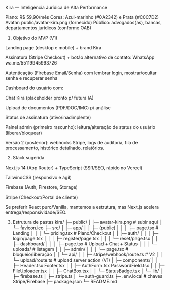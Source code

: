 Kira — Inteligência Jurídica de Alta Performance

Plano: R$ 59,90/mês
Cores: Azul-marinho (#0A2342) e Prata (#C0C7D2)
Avatar: public/avatar-kira.png (fornecido)
Público: advogados(as), bancas, departamentos jurídicos (conforme OAB)

1) Objetivo do MVP (V1)

Landing page (desktop e mobile) + brand Kira

Assinatura (Stripe Checkout) + botão alternativo de contato: WhatsApp wa.me/55119945993726

Autenticação (Firebase Email/Senha) com lembrar login, mostrar/ocultar senha e recuperar senha

Dashboard do usuário com:

Chat Kira (placeholder pronto p/ futura IA)

Upload de documentos (PDF/DOC/IMG) p/ análise

Status de assinatura (ativo/inadimplente)

Painel admin (primeiro rascunho): leitura/alteração de status do usuário (liberar/bloquear)

Versão 2 (posterior): webhooks Stripe, logs de auditoria, fila de processamento, histórico detalhado, relatórios.

2) Stack sugerida

Next.js 14 (App Router) + TypeScript (SSR/SEO, rápido no Vercel)

TailwindCSS (responsivo e ágil)

Firebase (Auth, Firestore, Storage)

Stripe (Checkout/Portal de cliente)

Se preferir React puro/Vanilla, mantemos a estrutura, mas Next.js acelera entrega/responsividade/SEO.

3) Estrutura de pastas
kira/
├─ public/
│  ├─ avatar-kira.png         # subir aqui
│  └─ favicon.ico
├─ src/
│  ├─ app/
│  │  ├─ (public)
│  │  │  ├─ page.tsx          # Landing
│  │  │  └─ pricing.tsx       # Plano/Checkout
│  │  ├─ auth/
│  │  │  ├─ login/page.tsx
│  │  │  ├─ register/page.tsx
│  │  │  └─ reset/page.tsx
│  │  ├─ dashboard/
│  │  │  ├─ page.tsx          # Upload + Chat + Status
│  │  │  └─ uploads/          # listagem
│  │  ├─ admin/
│  │  │  └─ page.tsx          # bloqueio/liberação
│  │  └─ api/
│  │     ├─ stripe/webhook/route.ts   # V2
│  │     └─ upload/route.ts           # upload server action (V1)
│  ├─ components/
│  │  ├─ Header.tsx Footer.tsx
│  │  ├─ AuthForm.tsx PasswordField.tsx
│  │  ├─ FileUploader.tsx
│  │  ├─ ChatBox.tsx
│  │  └─ StatusBadge.tsx
│  └─ lib/
│     ├─ firebase.ts
│     ├─ stripe.ts
│     └─ auth-guard.ts
├─ .env.local                  # chaves Stripe/Firebase
├─ package.json
└─ README.md
